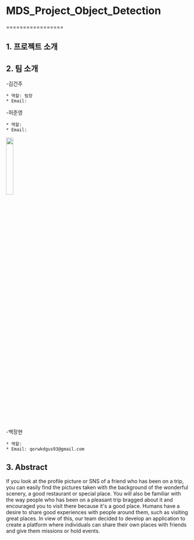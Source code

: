 # MDS_Project_Object_Detection

=================

## 1. 프로젝트 소개


## 2. 팀 소개

<!--
<img src =./pic/장현.jpg width="20%" height="20%">
-->
-김건주
````
* 역할: 팀장
* Email: 
````
<!--
<img src =./pic/장현.jpg width="20%" height="20%">
-->
-허준영
````
* 역할:  
* Email: 
````


<img src =./pic/장현.jpg width="20%" height="20%">

-백장현
````
* 역할:  
* Email: qorwkdgus93@gmail.com
````




## 3. Abstract

If you look at the profile picture or SNS of a friend who has been on a trip, you can easily find the pictures taken with the background of the wonderful scenery, a good restaurant or special place. You will also be familiar with the way people who has been on a pleasant trip bragged about it and encouraged you to visit there because it's a good place. Humans have a desire to share good experiences with people around them, such as visiting great places. In view of this, our team decided to develop an application to create a platform where individuals can share their own places with friends and give them missions or hold events.

<!--
### 개발 언어
   
### 사용 프레임워크
   
### 주요 라이브러리 
   
### 서버 프로세스
 
### 데이터베이스
  

## 4. 기타
-->
